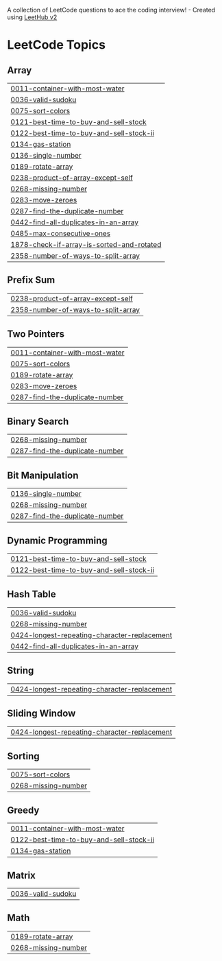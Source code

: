 A collection of LeetCode questions to ace the coding interview! - Created using [LeetHub v2](https://github.com/arunbhardwaj/LeetHub-2.0)
<!---LeetCode Topics Start-->
# LeetCode Topics
## Array
|  |
| ------- |
| [0011-container-with-most-water](https://github.com/varshinimane/DSA-Java/tree/master/0011-container-with-most-water) |
| [0036-valid-sudoku](https://github.com/varshinimane/DSA-Java/tree/master/0036-valid-sudoku) |
| [0075-sort-colors](https://github.com/varshinimane/DSA-Java/tree/master/0075-sort-colors) |
| [0121-best-time-to-buy-and-sell-stock](https://github.com/varshinimane/DSA-Java/tree/master/0121-best-time-to-buy-and-sell-stock) |
| [0122-best-time-to-buy-and-sell-stock-ii](https://github.com/varshinimane/DSA-Java/tree/master/0122-best-time-to-buy-and-sell-stock-ii) |
| [0134-gas-station](https://github.com/varshinimane/DSA-Java/tree/master/0134-gas-station) |
| [0136-single-number](https://github.com/varshinimane/DSA-Java/tree/master/0136-single-number) |
| [0189-rotate-array](https://github.com/varshinimane/DSA-Java/tree/master/0189-rotate-array) |
| [0238-product-of-array-except-self](https://github.com/varshinimane/DSA-Java/tree/master/0238-product-of-array-except-self) |
| [0268-missing-number](https://github.com/varshinimane/DSA-Java/tree/master/0268-missing-number) |
| [0283-move-zeroes](https://github.com/varshinimane/DSA-Java/tree/master/0283-move-zeroes) |
| [0287-find-the-duplicate-number](https://github.com/varshinimane/DSA-Java/tree/master/0287-find-the-duplicate-number) |
| [0442-find-all-duplicates-in-an-array](https://github.com/varshinimane/DSA-Java/tree/master/0442-find-all-duplicates-in-an-array) |
| [0485-max-consecutive-ones](https://github.com/varshinimane/DSA-Java/tree/master/0485-max-consecutive-ones) |
| [1878-check-if-array-is-sorted-and-rotated](https://github.com/varshinimane/DSA-Java/tree/master/1878-check-if-array-is-sorted-and-rotated) |
| [2358-number-of-ways-to-split-array](https://github.com/varshinimane/DSA-Java/tree/master/2358-number-of-ways-to-split-array) |
## Prefix Sum
|  |
| ------- |
| [0238-product-of-array-except-self](https://github.com/varshinimane/DSA-Java/tree/master/0238-product-of-array-except-self) |
| [2358-number-of-ways-to-split-array](https://github.com/varshinimane/DSA-Java/tree/master/2358-number-of-ways-to-split-array) |
## Two Pointers
|  |
| ------- |
| [0011-container-with-most-water](https://github.com/varshinimane/DSA-Java/tree/master/0011-container-with-most-water) |
| [0075-sort-colors](https://github.com/varshinimane/DSA-Java/tree/master/0075-sort-colors) |
| [0189-rotate-array](https://github.com/varshinimane/DSA-Java/tree/master/0189-rotate-array) |
| [0283-move-zeroes](https://github.com/varshinimane/DSA-Java/tree/master/0283-move-zeroes) |
| [0287-find-the-duplicate-number](https://github.com/varshinimane/DSA-Java/tree/master/0287-find-the-duplicate-number) |
## Binary Search
|  |
| ------- |
| [0268-missing-number](https://github.com/varshinimane/DSA-Java/tree/master/0268-missing-number) |
| [0287-find-the-duplicate-number](https://github.com/varshinimane/DSA-Java/tree/master/0287-find-the-duplicate-number) |
## Bit Manipulation
|  |
| ------- |
| [0136-single-number](https://github.com/varshinimane/DSA-Java/tree/master/0136-single-number) |
| [0268-missing-number](https://github.com/varshinimane/DSA-Java/tree/master/0268-missing-number) |
| [0287-find-the-duplicate-number](https://github.com/varshinimane/DSA-Java/tree/master/0287-find-the-duplicate-number) |
## Dynamic Programming
|  |
| ------- |
| [0121-best-time-to-buy-and-sell-stock](https://github.com/varshinimane/DSA-Java/tree/master/0121-best-time-to-buy-and-sell-stock) |
| [0122-best-time-to-buy-and-sell-stock-ii](https://github.com/varshinimane/DSA-Java/tree/master/0122-best-time-to-buy-and-sell-stock-ii) |
## Hash Table
|  |
| ------- |
| [0036-valid-sudoku](https://github.com/varshinimane/DSA-Java/tree/master/0036-valid-sudoku) |
| [0268-missing-number](https://github.com/varshinimane/DSA-Java/tree/master/0268-missing-number) |
| [0424-longest-repeating-character-replacement](https://github.com/varshinimane/DSA-Java/tree/master/0424-longest-repeating-character-replacement) |
| [0442-find-all-duplicates-in-an-array](https://github.com/varshinimane/DSA-Java/tree/master/0442-find-all-duplicates-in-an-array) |
## String
|  |
| ------- |
| [0424-longest-repeating-character-replacement](https://github.com/varshinimane/DSA-Java/tree/master/0424-longest-repeating-character-replacement) |
## Sliding Window
|  |
| ------- |
| [0424-longest-repeating-character-replacement](https://github.com/varshinimane/DSA-Java/tree/master/0424-longest-repeating-character-replacement) |
## Sorting
|  |
| ------- |
| [0075-sort-colors](https://github.com/varshinimane/DSA-Java/tree/master/0075-sort-colors) |
| [0268-missing-number](https://github.com/varshinimane/DSA-Java/tree/master/0268-missing-number) |
## Greedy
|  |
| ------- |
| [0011-container-with-most-water](https://github.com/varshinimane/DSA-Java/tree/master/0011-container-with-most-water) |
| [0122-best-time-to-buy-and-sell-stock-ii](https://github.com/varshinimane/DSA-Java/tree/master/0122-best-time-to-buy-and-sell-stock-ii) |
| [0134-gas-station](https://github.com/varshinimane/DSA-Java/tree/master/0134-gas-station) |
## Matrix
|  |
| ------- |
| [0036-valid-sudoku](https://github.com/varshinimane/DSA-Java/tree/master/0036-valid-sudoku) |
## Math
|  |
| ------- |
| [0189-rotate-array](https://github.com/varshinimane/DSA-Java/tree/master/0189-rotate-array) |
| [0268-missing-number](https://github.com/varshinimane/DSA-Java/tree/master/0268-missing-number) |
<!---LeetCode Topics End-->